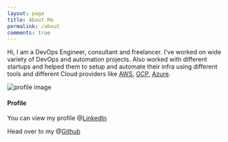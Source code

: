 ```yaml
---
layout: page
title: About Me
permalink: /about
comments: true
---
```


<div class="row justify-content-between">
<div class="col-md-8 pr-5">

<p> Hi, I am a DevOps Engineer, consultant and freelancer. I've worked on wide variety of DevOps and automation projects. Also worked with different startups and helped them to setup and automate their infra using different tools and different Cloud providers like <a href="https://aws.amazon.com/"> AWS</a>, <a href="https://cloud.google.com/">GCP</a>, <a href="https://azure.microsoft.com/en-au/">Azure</a>.</p>

<p class="mb-5"><img class="shadow-lg" src="{{site.baseurl}}/assets/images/profile.jpg" alt="profile image" /></p>
<h4>Profile</h4>

<p>You can view my profile @<a href="https://linkedin.com/in/linuxtrove/" target="_blank" >LinkedIn </a></p>



<p>Head over to my @<a href="https://github.com/rameshmimit">Github</a></p>

</div>

<div class="col-md-4">

<!-- <div class="sticky-top sticky-top-80"> -->
<!-- <h5>Buy me a coffee</h5> -->

<!-- <p>Thank you for your support! Your donation helps me to maintain and improve <a target="_blank" href="https://linuxtrove.com">LinuxTrove <i class="fab fa-github"></i></a>.</p> -->

<!-- <a target="_blank" href="https://www.wowthemes.net/donate/" class="btn btn-danger">Buy me a coffee</a> <a target="_blank" href="https://bootstrapstarter.com/bootstrap-templates/template-mediumish-bootstrap-jekyll/" class="btn btn-warning">Documentation</a> -->

<!-- </div> -->
</div>
</div>
